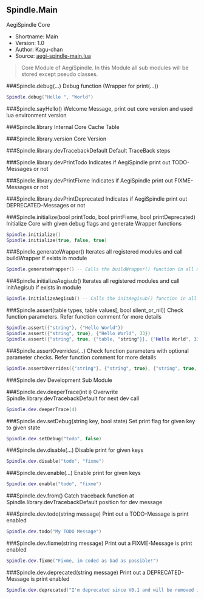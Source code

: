 Spindle.Main
------------
AegiSpindle Core

* Shortname: Main
* Version: 1.0
* Author: Kagu-chan
* Source: [aegi-spindle-main.lua](https://github.com/Kagurame/AegiSpindle/blob/master/src/aegi-spindle-main.lua)

> Core Module of AegiSpindle. In this Module all sub modules will be stored except pseudo classes.

###Spindle.debug(...)
Debug function (Wrapper for print(...))
```lua
Spindle.debug("Hello ", "World")
```

###Spindle.sayHello()
Welcome Message, print out core version and used lua environment version

###Spindle.library
Internal Core Cache Table

###Spindle.library.version
Core Version

###Spindle.library.devTracebackDefault
Default TraceBack steps

###Spindle.library.devPrintTodo
Indicates if AegiSpindle print out TODO-Messages or not

###Spindle.library.devPrintFixme
Indicates if AegiSpindle print out FIXME-Messages or not

###Spindle.library.devPrintDeprecated
Indicates if AegiSpindle print out DEPRECATED-Messages or not

###Spindle.initialize(bool printTodo, bool printFixme, bool printDeprecated)
Initialize Core with given debug flags and generate Wrapper functions
```lua
Spindle.initialize()
Spindle.initialize(true, false, true)
```

###Spindle.generateWrapper()
Iterates all registered modules and call buildWrapper if exists in module
```lua
Spindle.generateWrapper() -- Calls the buildWrapper() function in all modules including this function
```

###Spindle.initializeAegisub()
Iterates all registered modules and call initAegisub if exists in module
```lua
Spindle.initializeAegisub() -- Calls the initAegisub() function in all modules including this function
```

###Spindle.assert(table types, table values[, bool silent_or_nil])
Check function parameters. Refer function comment for more details
```lua
Spindle.assert({"string"}, {"Hello World"})
Spindle.assert({"string", true}, {"Hello World", 33})
Spindle.assert({"string", true, {"table, "string"}}, {"Hello World", 33, {a=1, b=2}})
```

###Spindle.assertOverrides(...)
Check function parameters with optional parameter checks. Refer function comment for more details
```lua
Spindle.assertOverrides({"string"}, {"string", true}, {"string", true, {"table, "string"}}, {"Hello World", 33, {a=1, b=2}})
```

###Spindle.dev
Development Sub Module

###Spindle.dev.deeperTrace(int i)
Overwrite Spindle.library.devTracebackDefault for next dev call
```lua
Spindle.dev.deeperTrace(4)
```

###Spindle.dev.setDebug(string key, bool state)
Set print flag for given key to given state
```lua
Spindle.dev.setDebug("todo", false)
```

###Spindle.dev.disable(...)
Disable print for given keys
```lua
Spindle.dev.disable("todo", "fixme")
```

###Spindle.dev.enable(...)
Enable print for given keys
```lua
Spindle.dev.enable("todo", "fixme")
```

###Spindle.dev.from()
Catch traceback function at Spindle.library.devTracebackDefault position for dev message

###Spindle.dev.todo(string message)
Print out a TODO-Message is print enabled
```lua
Spindle.dev.todo("My TODO Message")
```

###Spindle.dev.fixme(string message)
Print out a FIXME-Message is print enabled
```lua
Spindle.dev.fixme("Fixme, im coded as bad as possible!")
```

###Spindle.dev.deprecated(string message)
Print out a DEPRECATED-Message is print enabled
```lua
Spindle.dev.deprecated("I'm deprecated since V0.1 and will be removed in V1.0")
```
